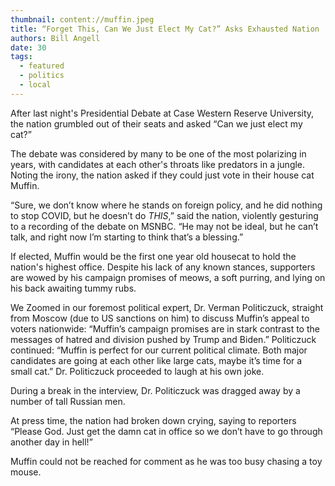 ```yaml
---
thumbnail: content://muffin.jpeg
title: “Forget This, Can We Just Elect My Cat?” Asks Exhausted Nation
authors: Bill Angell
date: 30
tags:
  - featured
  - politics
  - local
---
```


After last night's Presidential Debate at Case Western Reserve University, the nation grumbled out of their seats and asked “Can we just elect my cat?”

The debate was considered by many to be one of the most polarizing in years, with candidates at each other's throats like predators in a jungle. Noting the irony, the nation asked if they could just vote in their house cat Muffin.

“Sure, we don’t know where he stands on foreign policy, and he did nothing to stop COVID, but he doesn’t do *THIS*,” said the nation, violently gesturing to a recording of the debate on MSNBC. “He may not be ideal, but he can’t talk, and right now I’m starting to think that’s a blessing.”

If elected, Muffin would be the first one year old housecat to hold the nation's highest office. Despite his lack of any known stances, supporters are wowed by his campaign promises of meows, a soft purring, and lying on his back awaiting tummy rubs.

We Zoomed in our foremost political expert, Dr. Verman Politiczuck, straight from Moscow (due to US sanctions on him) to discuss Muffin’s appeal to voters nationwide: “Muffin’s campaign promises are in stark contrast to the messages of hatred and division pushed by Trump and Biden.” Politiczuck continued: “Muffin is perfect for our current political climate. Both major candidates are going at each other like large cats, maybe it’s time for a small cat.” Dr. Politiczuck proceeded to laugh at his own joke.

During a break in the interview, Dr. Politiczuck was dragged away by a number of tall Russian men.

At press time, the nation had broken down crying, saying to reporters “Please God. Just get the damn cat in office so we don’t have to go through another day in hell!”

Muffin could not be reached for comment as he was too busy chasing a toy mouse.
